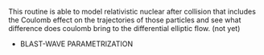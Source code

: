 This routine is able to model relativistic nuclear after collision that includes the Coulomb effect on the trajectories of those particles and see what difference does coulomb bring to the differential elliptic flow. (not yet)

- BLAST-WAVE PARAMETRIZATION
